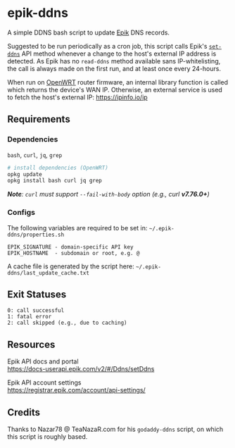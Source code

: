 # epik-ddns
A simple DDNS bash script to update [Epik](https://www.epik.com/) DNS records.

Suggested to be run periodically as a cron job, this script calls Epik's [`set-ddns`](https://docs-userapi.epik.com/v2/#/Ddns/setDdns) API method whenever a change to the host's external IP address is detected.  As Epik has no `read-ddns` method available sans IP-whitelisting, the call is always made on the first run, and at least once every 24-hours.

When run on [OpenWRT](https://openwrt.org/) router firmware, an internal library function is called which returns the device's WAN IP.  Otherwise, an external service is used to fetch the host's external IP: https://ipinfo.io/ip

## Requirements

### Dependencies
`bash`, `curl`, `jq`, `grep`
```bash
# install dependencies (OpenWRT)
opkg update
opkg install bash curl jq grep
```
***Note**: `curl` must support `--fail-with-body` option (e.g., curl **v7.76.0+**)*

### Configs

The following variables are required to be set in: `~/.epik-ddns/properties.sh`
```
EPIK_SIGNATURE - domain-specific API key
EPIK_HOSTNAME  - subdomain or root, e.g. @
```
A cache file is generated by the script here: `~/.epik-ddns/last_update_cache.txt`

## Exit Statuses
```
0: call successful
1: fatal error
2: call skipped (e.g., due to caching)
```
## Resources

Epik API docs and portal<br/>
https://docs-userapi.epik.com/v2/#/Ddns/setDdns

Epik API account settings<br/>
https://registrar.epik.com/account/api-settings/

## Credits
Thanks to Nazar78 @ TeaNazaR.com for his `godaddy-ddns` script, on which this script is roughly based.
